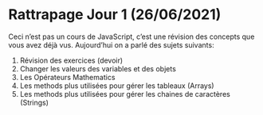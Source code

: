 # Rattrapage Jour 1 (26/06/2021)
Ceci n’est pas un cours de JavaScript, c’est une révision des concepts que vous avez déjà vus. Aujourd’hui on a parlé des sujets suivants:
1. Révision des exercices (devoir)
2. Changer les valeurs des variables et des objets
3. Les Opérateurs Mathematics
4. Les methods plus utilisées pour gérer les tableaux (Arrays)
5. Les methods plus utilisées pour gérer les chaines de caractères (Strings)
